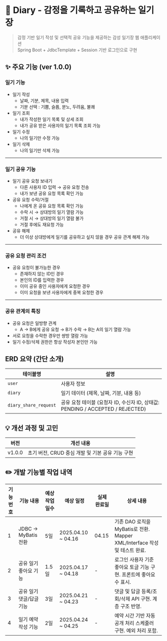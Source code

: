 # 📝 Diary - 감정을 기록하고 공유하는 일기장

> 감정 기반 일기 작성 및 선택적 공유 기능을 제공하는 감성 일기장 웹 애플리케이션  
> Spring Boot + JdbcTemplate + Session 기반 로그인으로 구현

## ✨ 주요 기능 (ver 1.0.0)

### 일기 기능
  - 일기 작성
    - 날짜, 기분, 제목, 내용 입력
    - 기분 선택 : 기쁨, 슬픔, 분노, 두려움, 불쾌
  - 일기 조회
    - 내가 작성한 일기 목록 및 상세 조회
    - 내가 공유 받은 사용자의 일기 목록 조회 가능
  - 일기 수정
    - 나의 일기만 수정 가능
  - 일기 삭제
    - 나의 일기만 삭제 가능
---
### 일기 공유 기능
- 일기 공유 요청 보내기
  - 다른 사용자 ID 입력 → 공유 요청 전송
  - 내가 보낸 공유 요청 목록 확인 가능
- 공유 요청 수락/거절
  - 나에게 온 공유 요청 목록 확인 가능
  - 수락 시 → 상대방의 일기 열람 가능
  - 거절 시 → 상대방의 일기 열람 불가
  - 거절 후에도 재요청 가능
- 공유 해제
  - 더 이상 상대방에게 일기를 공유하고 싶지 않을 경우 공유 관계 해제 가능
---
### 공유 요청 관리 조건
- 공유 요청이 불가능한 경우
  - 존재하지 않는 ID인 경우
  - 본인의 ID를 입력한 경우
  - 이미 공유 중인 사용자에게 요청한 경우
  - 이미 요청을 보낸 사용자에게 중복 요청한 경우
---
### 공유 관계의 특징
- 공유 요청은 일방향 관계
  - A → B에게 공유 요청 → B가 수락 → B는 A의 일기 열람 가능
- 서로 요청을 수락한 경우만 쌍방 열람 가능
- 일기 수정/삭제 권한은 항상 작성자 본인만 가능


## ERD 요약 (간단 소개)

| 테이블명 | 설명                                                             |
|----------|----------------------------------------------------------------|
| `user` | 사용자 정보                                                         |
| `diary` | 일기 데이터 (제목, 날짜, 기분, 내용 등)                                      |
| `diary_share_request` | 공유 요청 테이블 (요청자 ID, 수신자 ID, 상태값: PENDING / ACCEPTED / REJECTED) |

## 💡 개선 과정 및 고민

| 버전 | 개선 내용 |
|------|-----------|
| v1.0.0 | 초기 버전, CRUD 중심 개발 및 기본 공유 기능 구현 |

## ✏️ 개발 기능별 작업 내역

| 기능 번호 | 기능 내용 | 예상 작업일수 | 예상 일정              | 실제 완료일 | 상세 내용 |
|-----------|-----------|---------|--------------------|--------|-------------|
| 1 | JDBC → MyBatis 전환 | 5일      | 2025.04.10 ~ 04.16 | 04.15  | 기존 DAO 로직을 MyBatis로 전환. Mapper XML/Interface 작성 및 테스트 완료. |
| 2 | 공유 일기 좋아요 기능 | 1.5일    | 2025.04.17 ~ 04.18 | -      | 로그인 사용자 기준 좋아요 토글 기능 구현. 프론트에 좋아요 수 표시. |
| 3 | 공유 일기 댓글/답글 기능 | 3일      | 2025.04.21 ~ 04.23 | -      | 댓글 및 답글 등록/조회/삭제 API 구현. 계층 구조 반영. |
| 4 | 일기 예약 작성 기능 | 2일      | 2025.04.24 ~ 04.25 | -      | 예약 시간 기반 자동 공개 처리 스케줄러 구현. 예외 처리 포함. |
